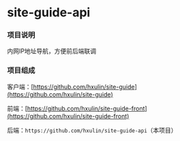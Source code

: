 # site-guide-api

### 项目说明

内网IP地址导航，方便前后端联调

### 项目组成

客户端：[https://github.com/hxulin/site-guide](https://github.com/hxulin/site-guide)

前端：[https://github.com/hxulin/site-guide-front](https://github.com/hxulin/site-guide-front)

后端：`https://github.com/hxulin/site-guide-api`（本项目）

